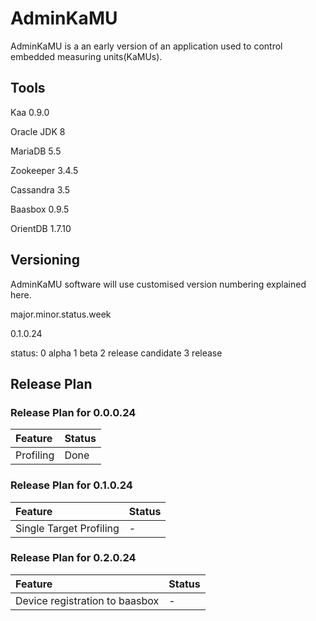# AdminKaMU

AdminKaMU is a an early version of an application used to control embedded measuring units(KaMUs).

## Tools

Kaa 0.9.0

Oracle JDK 8

MariaDB 5.5

Zookeeper 3.4.5

Cassandra 3.5

Baasbox 0.9.5

OrientDB 1.7.10

## Versioning

AdminKaMU software will use customised version numbering explained here.

major.minor.status.week

0.1.0.24

status:
0 alpha
1 beta
2 release candidate
3 release

## Release Plan

### Release Plan for 0.0.0.24

| Feature | Status |
|:----|:----|
| Profiling | Done |

### Release Plan for 0.1.0.24

| Feature | Status |
|:----|:----|
| Single Target Profiling | - |

### Release Plan for 0.2.0.24

| Feature | Status |
|:----|:----|
| Device registration to baasbox | - |

